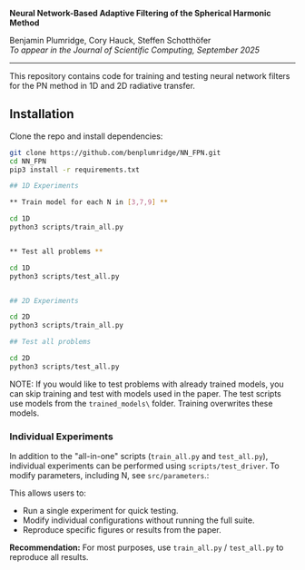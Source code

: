 **Neural Network-Based Adaptive Filtering of the Spherical Harmonic Method** 
 
Benjamin Plumridge, Cory Hauck, Steffen Schotthöfer  
*To appear in the Journal of Scientific Computing, September 2025*  

---

This repository contains code for training and testing neural network filters for the PN method in 1D and 2D radiative transfer. 

## Installation

Clone the repo and install dependencies:

```bash
git clone https://github.com/benplumridge/NN_FPN.git
cd NN_FPN
pip3 install -r requirements.txt

## 1D Experiments

** Train model for each N in [3,7,9] **

cd 1D
python3 scripts/train_all.py


** Test all problems **

cd 1D
python3 scripts/test_all.py


## 2D Experiments

cd 2D
python3 scripts/train_all.py

## Test all problems

cd 2D
python3 scripts/test_all.py
```

NOTE: If you would like to test problems with already trained models, you can skip training and test with models used in the paper.   The test scripts use models from the `trained_models\` folder.  Training overwrites these models. 

### Individual Experiments

In addition to the "all-in-one" scripts (`train_all.py` and `test_all.py`), individual experiments can be performed using `scripts/test_driver`.  To modify parameters, including N, see `src/parameters`.:

This allows users to:
- Run a single experiment for quick testing.
- Modify individual configurations without running the full suite.
- Reproduce specific figures or results from the paper.

**Recommendation:** For most purposes, use `train_all.py` / `test_all.py` to reproduce all results.





